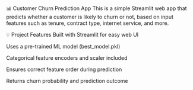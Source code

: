 📊 Customer Churn Prediction App
This is a simple Streamlit web app that predicts whether a customer is likely to churn or not, based on input features such as tenure, contract type, internet service, and more.

💡 Project Features
Built with Streamlit for easy web UI

Uses a pre-trained ML model (best_model.pkl)

Categorical feature encoders and scaler included

Ensures correct feature order during prediction

Returns churn probability and prediction outcome
